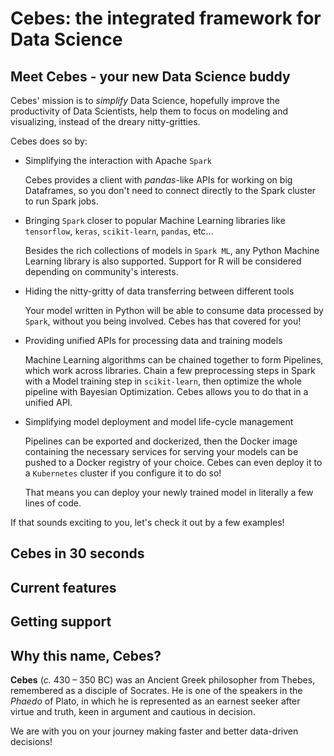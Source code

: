 # Cebes: the integrated framework for Data Science

## Meet Cebes - your new Data Science buddy

Cebes' mission is to _simplify_ Data Science, hopefully improve the productivity of Data Scientists, help them
to focus on modeling and visualizing, instead of the dreary nitty-gritties.

Cebes does so by:

- Simplifying the interaction with Apache `Spark`

     Cebes provides a client with _pandas_-like APIs for working on big Dataframes,
     so you don't need to connect directly to the Spark cluster to run Spark jobs.
     
- Bringing `Spark` closer to popular Machine Learning libraries like `tensorflow`, `keras`, `scikit-learn`, `pandas`, etc...

    Besides the rich collections of models in `Spark ML`, any Python Machine Learning library is also supported. 
    Support for R will be considered depending on community's interests.

- Hiding the nitty-gritty of data transferring between different tools

    Your model written in Python will be able to consume data processed by `Spark`,
    without you being involved. Cebes has that covered for you!
    
- Providing unified APIs for processing data and training models

    Machine Learning algorithms can be chained together to form Pipelines,
    which work across libraries. Chain a few preprocessing steps in Spark with 
    a Model training step in `scikit-learn`, then optimize the whole pipeline 
    with Bayesian Optimization. Cebes allows you to do that in a unified API.
    
- Simplifying model deployment and model life-cycle management

    Pipelines can be exported and dockerized, then the Docker image containing
    the necessary services for serving your models can be pushed to a Docker 
    registry of your choice. Cebes can even deploy it to a `Kubernetes` cluster
    if you configure it to do so!
    
    That means you can deploy your newly trained model in literally a few lines of code. 

If that sounds exciting to you, let's check it out by a few examples!

## Cebes in 30 seconds

## Current features

## Getting support

## Why this name, Cebes?

**Cebes** (_c._ 430 – 350 BC) was an Ancient Greek philosopher from Thebes, remembered as a disciple of Socrates. 
He is one of the speakers in the _Phaedo_ of Plato, in which he is represented as an earnest seeker after 
virtue and truth, keen in argument and cautious in decision. 

We are with you on your journey making faster and better data-driven decisions! 
